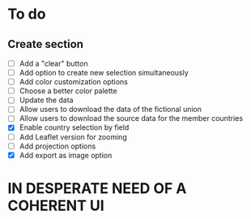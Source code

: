 # To do

## Create section
- [ ] Add a "clear" button
- [ ] Add option to create new selection simultaneously
- [ ] Add color customization options
- [ ] Choose a better color palette
- [ ] Update the data
- [ ] Allow users to download the data of the fictional union
- [ ] Allow users to download the source data for the member countries
- [x] Enable country selection by field
- [ ] Add Leaflet version for zooming
- [ ] Add projection options
- [x] Add export as image option

# IN DESPERATE NEED OF A COHERENT UI